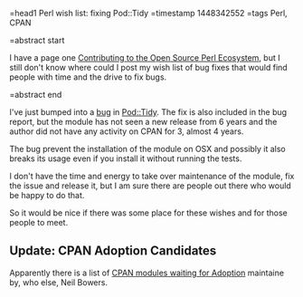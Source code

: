 =head1 Perl wish list: fixing Pod::Tidy
=timestamp 1448342552
=tags Perl, CPAN

=abstract start

I have a page one <a href="http://perlmaven.com/contributing-to-open-source-perl-ecosystem">Contributing to the Open Source Perl Ecosystem</a>,
but I still don't know where could I post my wish list of bug fixes that would find people with time and the drive to fix bugs.

=abstract end

I've just bumped into a <a href="https://rt.cpan.org/Public/Bug/Display.html?id=51281">bug</a> in <a href="https://metacpan.org/pod/Pod::Tidy">Pod::Tidy</a>.
The fix is also included in the bug report, but the module has not seen a new release from 6 years and the author did not have any activity on CPAN for
3, almost 4 years.

The bug prevent the installation of the module on OSX and possibly it also breaks its usage even if you install it without running the tests.

I don't have the time and energy to take over maintenance of the module, fix the issue and release it, but I am sure there are people out there who would
be happy to do that.

So it would be nice if there was some place for these wishes and for those people to meet.

<h2>Update: CPAN Adoption Candidates</h2>

Apparently there is a list of <a href="http://neilb.org/adoption/">CPAN modules waiting for Adoption</a> maintaine by, who else, Neil Bowers.

